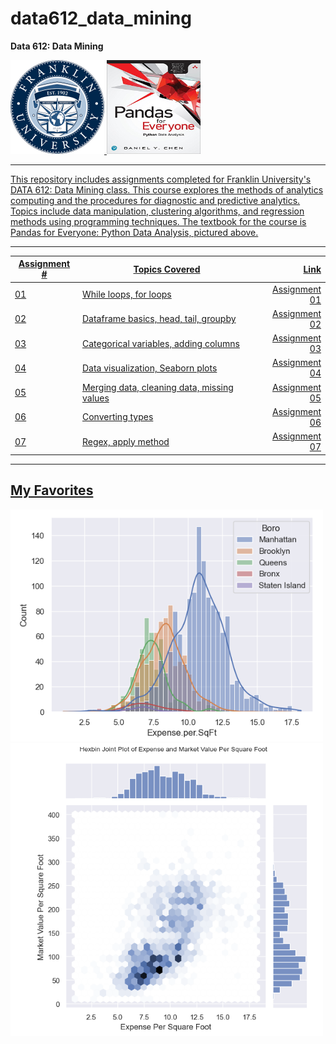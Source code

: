 # data612_data_mining
**Data 612: Data Mining**

<a href="https://www.franklin.edu/degrees/masters/data-analytics"><img src="https://github.com/MattBriskey/data612_data_mining/blob/main/Franklin%20University.png" alt="Franklin University" width="150" height="150"> <a href="https://www.amazon.com/Pandas-Everyone-Analysis-Addison-Wesley-Analytics-ebook/dp/B0789WKTKJ"><img src="https://github.com/MattBriskey/data612_data_mining/blob/main/Pandas%20for%20Everyone.jpg" alt="Franklin University" width="150" height="150">

***

This repository includes assignments completed for Franklin University's DATA 612: Data Mining class.  This course explores the methods of analytics computing and the procedures for diagnostic and predictive analytics. Topics include data manipulation, clustering algorithms, and regression methods using programming techniques.  The textbook for the course is Pandas for Everyone: Python Data Analysis, pictured above.



***

| Assignment #  | Topics Covered                                  | Link  |
| ------------- |-------------                                    | -----:|
| 01            | While loops, for loops                          | [Assignment 01](https://github.com/MattBriskey/data612_data_mining/blob/main/Assignment%2001%20-%20Briskey.ipynb)|
| 02            | Dataframe basics, head, tail, groupby           |   [Assignment 02](https://github.com/MattBriskey/data612_data_mining/blob/main/Assignment%2002%20-%20Briskey.ipynb) |
| 03            | Categorical variables, adding columns           |    [Assignment 03](https://github.com/MattBriskey/data612_data_mining/blob/main/Assignment%2003%20-%20Briskey.ipynb) |
| 04            | Data visualization, Seaborn plots               |    [Assignment 04](https://github.com/MattBriskey/data612_data_mining/blob/main/Assignment%2004%20-%20Briskey.ipynb) |
| 05            | Merging data, cleaning data, missing values     |    [Assignment 05](https://github.com/MattBriskey/data612_data_mining/blob/main/Assignment%2005%20-%20Briskey.ipynb) |
| 06            | Converting types                                |    [Assignment 06](https://github.com/MattBriskey/data612_data_mining/blob/main/Assignment%2006%20-%20Briskey.ipynb) |
| 07            | Regex, apply method                             |    [Assignment 07](https://github.com/MattBriskey/data612_data_mining/blob/main/Assignment%2007%20-%20Briskey.ipynb) |


***

## My Favorites
  
[<img alt="Assignment 04" width="500px" src="https://github.com/MattBriskey/data612_data_mining/blob/main/Histogram.png" />](https://github.com/MattBriskey/data612_data_mining/blob/main/Assignment%2004%20-%20Briskey.ipynb) [<img alt="Assignment 04" width="500px" src="https://github.com/MattBriskey/data612_data_mining/blob/main/Hexbin%20Joint%20Plot.png" />](https://github.com/MattBriskey/data612_data_mining/blob/main/Assignment%2004%20-%20Briskey.ipynb) 
